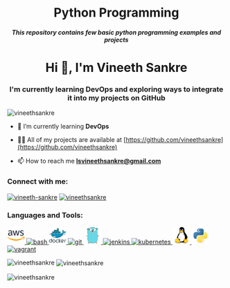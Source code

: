 <h1 align="center">Python Programming</h1>
<h5 align="center">This repository contains few basic python programming examples and projects</h5>
<h1 align="center">Hi 👋, I'm Vineeth Sankre</h1>
<h3 align="center">I'm currently learning DevOps and exploring ways to integrate it into my projects on GitHub</h3>


<p align="left"> <img src="https://komarev.com/ghpvc/?username=vineethsankre&label=Profile%20views&color=0e75b6&style=flat" alt="vineethsankre" /> </p>

- 🌱 I’m currently learning **DevOps**

- 👨‍💻 All of my projects are available at [https://github.com/vineethsankre](https://github.com/vineethsankre)

- 📫 How to reach me **lsvineethsankre@gmail.com**

<h3 align="left">Connect with me:</h3>
<p align="left">
<a href="https://linkedin.com/in/vineeth-sankre" target="blank"><img align="center" src="https://raw.githubusercontent.com/rahuldkjain/github-profile-readme-generator/master/src/images/icons/Social/linked-in-alt.svg" alt="vineeth-sankre" height="30" width="40" /></a>
<a href="https://instagram.com/vineethsankre" target="blank"><img align="center" src="https://raw.githubusercontent.com/rahuldkjain/github-profile-readme-generator/master/src/images/icons/Social/instagram.svg" alt="vineethsankre" height="30" width="40" /></a>
</p>

<h3 align="left">Languages and Tools:</h3>
<p align="left"> <a href="https://aws.amazon.com" target="_blank" rel="noreferrer"> <img src="https://raw.githubusercontent.com/devicons/devicon/master/icons/amazonwebservices/amazonwebservices-original-wordmark.svg" alt="aws" width="40" height="40"/> </a> <a href="https://www.gnu.org/software/bash/" target="_blank" rel="noreferrer"> <img src="https://www.vectorlogo.zone/logos/gnu_bash/gnu_bash-icon.svg" alt="bash" width="40" height="40"/> </a> <a href="https://www.docker.com/" target="_blank" rel="noreferrer"> <img src="https://raw.githubusercontent.com/devicons/devicon/master/icons/docker/docker-original-wordmark.svg" alt="docker" width="40" height="40"/> </a> <a href="https://git-scm.com/" target="_blank" rel="noreferrer"> <img src="https://www.vectorlogo.zone/logos/git-scm/git-scm-icon.svg" alt="git" width="40" height="40"/> </a> <a href="https://golang.org" target="_blank" rel="noreferrer"> <img src="https://raw.githubusercontent.com/devicons/devicon/master/icons/go/go-original.svg" alt="go" width="40" height="40"/> </a> <a href="https://www.jenkins.io" target="_blank" rel="noreferrer"> <img src="https://www.vectorlogo.zone/logos/jenkins/jenkins-icon.svg" alt="jenkins" width="40" height="40"/> </a> <a href="https://kubernetes.io" target="_blank" rel="noreferrer"> <img src="https://www.vectorlogo.zone/logos/kubernetes/kubernetes-icon.svg" alt="kubernetes" width="40" height="40"/> </a> <a href="https://www.linux.org/" target="_blank" rel="noreferrer"> <img src="https://raw.githubusercontent.com/devicons/devicon/master/icons/linux/linux-original.svg" alt="linux" width="40" height="40"/> </a> <a href="https://www.python.org" target="_blank" rel="noreferrer"> <img src="https://raw.githubusercontent.com/devicons/devicon/master/icons/python/python-original.svg" alt="python" width="40" height="40"/> </a> <a href="https://www.vagrantup.com/" target="_blank" rel="noreferrer"> <img src="https://www.vectorlogo.zone/logos/vagrantup/vagrantup-icon.svg" alt="vagrant" width="40" height="40"/> </a> </p>

<p><img align="left" src="https://github-readme-stats.vercel.app/api/top-langs?username=vineethsankre&show_icons=true&locale=en&layout=compact" alt="vineethsankre" /></p>

<p>&nbsp;<img align="center" src="https://github-readme-stats.vercel.app/api?username=vineethsankre&show_icons=true&locale=en" alt="vineethsankre" /></p>

<p><img align="center" src="https://github-readme-streak-stats.herokuapp.com/?user=vineethsankre&" alt="vineethsankre" /></p>
